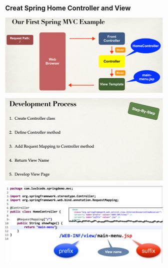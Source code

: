 ## Creat Spring Home Controller and View

![](img/2021-04-03-15-28-55.png)

![](img/2021-04-03-15-29-11.png)

![](img/2021-04-03-15-30-11.png)
























